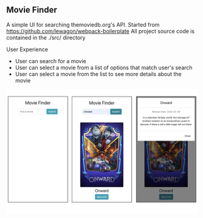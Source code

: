 ## Movie Finder

A simple UI for searching themoviedb.org's API.
Started from https://github.com/lewagon/webpack-boilerplate
All project source code is contained in the ./src/ directory

User Experience

- User can search for a movie
- User can select a movie from a list of options that match user's search
- User can select a movie from the list to see more details about the movie

![Preview](lib/movie-finder.png)
